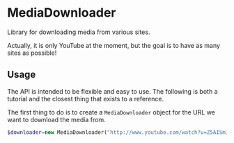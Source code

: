 MediaDownloader
===============

Library for downloading media from various sites.

Actually, it is only YouTube at the moment, but the goal is to have as many sites as possible!

Usage
-----

The API is intended to be flexible and easy to use. The following is both a tutorial and the closest thing 
that exists to a reference. 

The first thing to do is to create a `MediaDownloader` object for the URL we want to download the media from.

```php
$downloader=new MediaDownloader("http://www.youtube.com/watch?v=Z5AISm31cqc");
```

